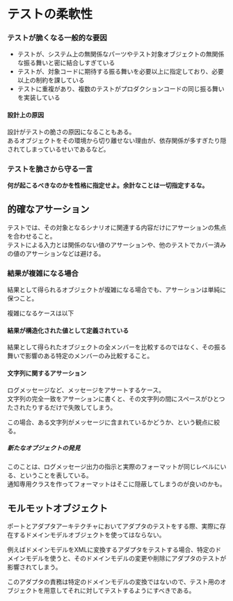 # テストの柔軟性
### テストが脆くなる一般的な要因
* テストが、システム上の無関係なパーツやテスト対象オブジェクトの無関係な振る舞いと密に結合しすぎている
* テストが、対象コードに期待する振る舞いを必要以上に指定しており、必要以上の制約を課している
* テストに重複があり、複数のテストがプロダクションコードの同じ振る舞いを実装している

#### 設計上の原因
設計がテストの脆さの原因になることもある。  
あるオブジェクトをその環境から切り離せない理由が、依存関係が多すぎたり隠されてしまっているせいであるなど。

### テストを脆さから守る一言
**何が起こるべきなのかを性格に指定せよ。余計なことは一切指定するな。**

## 的確なアサーション
テストでは、その対象となるシナリオに関連する内容だけにアサーションの焦点を合わせること。  
テストによる入力とは関係のない値のアサーションや、他のテストでカバー済みの値のアサーションなどは避ける。

### 結果が複雑になる場合
結果として得られるオブジェクトが複雑になる場合でも、アサーションは単純に保つこと。

複雑になるケースは以下

#### 結果が構造化された値として定義されている
結果として得られたオブジェクトの全メンバーを比較するのではなく、その振る舞いで影響のある特定のメンバーのみ比較すること。

#### 文字列に関するアサーション
ログメッセージなど、メッセージをアサートするケース。  
文字列の完全一致をアサーションに書くと、その文字列の間にスペースがひとつたされたりするだけで失敗してしまう。

この場合、ある文字列がメッセージに含まれているかどうか、という観点に絞る。

##### 新たなオブジェクトの発見
このことは、ログメッセージ出力の指示と実際のフォーマットが同じレベルにいる、ということを表している。  
通知専用クラスを作ってフォーマットはそこに隠蔽してしまうのが良いのかも。

## モルモットオブジェクト
ポートとアダプタアーキテクチャにおいてアダプタのテストをする際、実際に存在するドメインモデルオブジェクトを使ってはならない。

例えばドメインモデルをXMLに変換するアダプタをテストする場合、特定のドメインモデルを使うと、そのドメインモデルの変更や削除にアダプタのテストが影響されてしまう。

このアダプタの責務は特定のドメインモデルの変換ではないので、テスト用のオブジェクトを用意してそれに対してテストするようにすべきである。